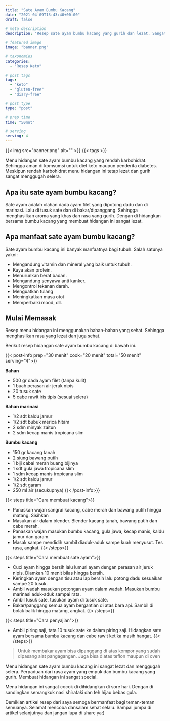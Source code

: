 ```yaml
---
title: "Sate Ayam Bumbu Kacang"
date: "2021-04-09T13:43:40+00:00"
draft: false

# meta description
description: "Resep sate ayam bumbu kacang yang gurih dan lezat. Sangat ramah untuk diet keto."

# featured image
image: "banner.png"

# taxonomies
categories:
  - "Resep Keto"
  
# post tags
tags:
  - "keto"
  - "gluten-free"
  - "diary-free"

# post type
type: "post"

# prep time
time: "50mnt"

# serving
serving: 4
---
```


{{< img src="banner.png" alt="" >}}
{{< tags >}}

Menu hidangan sate ayam bumbu kacang yang rendah karbohidrat. Sehingga aman di komsumsi untuk diet keto maupun penderita diabetes. Meskipun rendah karbohidrat menu hidangan ini tetap lezat dan gurih sangat menggugah selera.

## Apa itu sate ayam bumbu kacang?

Sate ayam adalah olahan dada ayam filet yang dipotong dadu dan di marinasi. Lalu di tusuk sate dan di bakar/dipanggang. Sehingga menghasilkan aroma yang khas dan rasa yang gurih. Dengan di hidangkan bersama bumbu kacang yang membuat hidangan ini sangat lezat.

## Apa manfaat sate ayam bumbu kacang?

Sate ayam bumbu kacang ini banyak manfaatnya bagi tubuh. Salah satunya yakni:
- Mengandung vitamin dan mineral yang baik untuk tubuh.
- Kaya akan protein.
- Menurunkan berat badan.
- Mengandung senyawa anti kanker.
- Mengontrol tekanan darah.
- Menguatkan tulang
- Meningkatkan masa otot
- Memperbaiki mood, dll.

## Mulai Memasak

Resep menu hidangan ini menggunakan bahan-bahan yang sehat. Sehingga menghasilkan rasa yang lezat dan juga sehat. 

Berikut resep hidangan sate ayam bumbu kacang di bawah ini.

{{< post-info prep="30 menit" cook="20 menit" total="50 menit" serving="4">}}

__Bahan__

- 500 gr dada ayam filet (tanpa kulit)
- 1 buah perasan air jeruk nipis
- 20 tusuk sate
- 5 cabe rawit iris tipis (sesuai selera)

__Bahan marinasi__

- 1/2 sdt kaldu jamur
- 1/2 sdt bubuk merica hitam
- 2 sdm minyak zaitun
- 2 sdm kecap manis tropicana slim

__Bumbu kacang__

- 150 gr kacang tanah
- 2 siung bawang putih
- 1 biji cabai merah buang bijinya
- 1 sdt gula jawa tropicana slim
- 1 sdm kecap manis tropicana slim
- 1/2 sdt kaldu jamur
- 1/2 sdt garam
- 250 ml air (secukupnya)
{{< /post-info>}}

{{< steps title="Cara membuat kacang">}}
- Panaskan wajan sangrai kacang, cabe merah dan bawang putih hingga matang. Sisihkan
- Masukan air dalam blender. Blender kacang tanah, bawang putih dan cabe merah.
- Panaskan wajan masukan bumbu kacang, gula jawa, kecap manis, kaldu jamur dan garam.
- Masak sampe mendidih sambil diaduk-aduk sampe kuah menyusut. Tes rasa, angkat.
{{< /steps>}}

{{< steps title="Cara membuat sate ayam">}}
- Cuci ayam hingga bersih lalu lumuri ayam dengan perasan air jeruk nipis. Diamkan 10 menit bilas hingga bersih.
- Keringkan ayam dengan tisu atau lap bersih lalu potong dadu sesuaikan sampe 20 tusuk.
- Ambil wadah masukan potongan ayam dalam wadah. Masukan bumbu marinasi aduk-aduk sampai rata.
- Ambil tusuk sate, tusukan ayam di tusuk sate. 
- Bakar/panggang semua ayam bergantian di atas bara api. Sambil di bolak balik hingga matang, angkat.
{{< /steps>}}

{{< steps title="Cara penyajian">}}
- Ambil piring saji,  tata 10 tusuk sate ke dalam piring saji. Hidangkan sate ayam bersama bumbu kacang dan cabe rawit ketika masih hangat.
{{< /steps>}}

>Untuk membakar ayam bisa dipanggang di atas kompor yang sudah dipasang alat pangagangan. Juga bisa diatas teflon maupun di oven

Menu hidangan sate ayam bumbu kacang ini sangat lezat dan menggugah selera. Perpaduan dari rasa ayam yang empuk dan bumbu kacang yang gurih.  Membuat hidangan ini sangat special.

Menu hidangan ini sangat cocok di dihidangkan di sore hari. Dengan di sandingkan semangkuk nasi shirataki dan teh hijau bebas gula.

Demikian artikel resep dari saya semoga bermanfaat bagi teman-teman semuanya. Selamat mencoba dansalam sehat selalu. Sampai jumpa di artikel selanjutnya dan jangan lupa di share ya:)